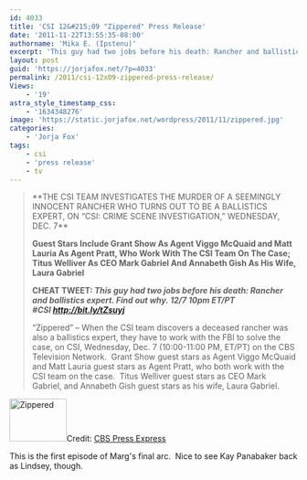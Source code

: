 ```yaml
---
id: 4033
title: 'CSI 12&#215;09 "Zippered" Press Release'
date: '2011-11-22T13:55:35-08:00'
authorname: 'Mika E. (Ipstenu)'
excerpt: 'This guy had two jobs before his death: Rancher and ballistics expert. Find out why. 12/7 10pm ET/PT '
layout: post
guid: 'https://jorjafox.net/?p=4033'
permalink: /2011/csi-12x09-zippered-press-release/
Views:
    - '19'
astra_style_timestamp_css:
    - '1634348276'
image: 'https://static.jorjafox.net/wordpress/2011/11/zippered.jpg'
categories:
    - 'Jorja Fox'
tags:
    - csi
    - 'press release'
    - tv
---
```


<blockquote>**THE CSI TEAM INVESTIGATES THE MURDER OF A SEEMINGLY INNOCENT RANCHER WHO TURNS OUT TO BE A BALLISTICS EXPERT, ON “CSI: CRIME SCENE INVESTIGATION,” WEDNESDAY, DEC. 7**

**Guest Stars Include Grant Show As Agent Viggo McQuaid and Matt Lauria As Agent Pratt, Who Work With The CSI Team On The Case; Titus Welliver As CEO Mark Gabriel And Annabeth Gish As His Wife, Laura Gabriel**

**CHEAT TWEET: _This guy had two jobs before his death: Rancher and ballistics expert. Find out why. 12/7 10pm ET/PT #CSI <a href="http://bit.ly/tZsuyj">http://bit.ly/tZsuyj</a>_**

“Zippered” – When the CSI team discovers a deceased rancher was also a ballistics expert, they have to work with the FBI to solve the case, on CSI, Wednesday, Dec. 7 (10:00-11:00 PM, ET/PT) on the CBS Television Network.  Grant Show guest stars as Agent Viggo McQuaid and Matt Lauria guest stars as Agent Pratt, who both work with the CSI team on the case.  Titus Welliver guest stars as CEO Mark Gabriel, and Annabeth Gish guest stars as his wife, Laura Gabriel.</blockquote>
<img class="alignleft size-thumbnail wp-image-4034" title="Zippered" src="//static.jorjafox.net/wordpress/2011/11/zippered-210x140.jpg" alt="Zippered" width="100" height="75" />Credit: <a href="http://www.cbspressexpress.com/cbs-entertainment/shows/csi-crime-scene-investigation/releases/view?id=29916">CBS Press Express</a>

This is the first episode of Marg's final arc.  Nice to see Kay Panabaker back as Lindsey, though.
